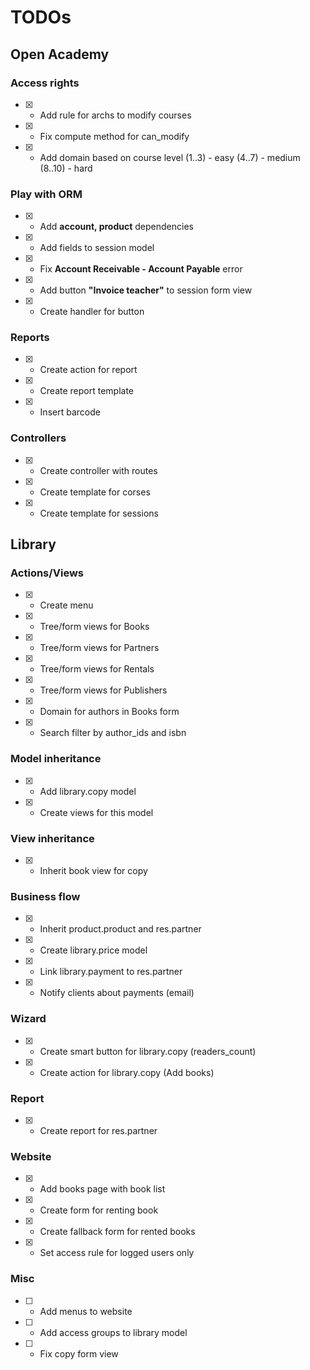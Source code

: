 # TODOs

## Open Academy
### Access rights
- [x] - Add rule for archs to modify courses
- [x] - Fix compute method for can_modify
- [x] - Add domain based on course level (1..3) - easy (4..7) - medium (8..10) - hard

### Play with ORM
- [x] - Add **account, product** dependencies
- [x] - Add fields to session model
- [x] - Fix **Account Receivable - Account Payable** error
- [x] - Add button **"Invoice teacher"** to session form view
- [x] - Create handler for button

### Reports
- [x] - Create action for report
- [x] - Create report template
- [x] - Insert barcode

### Controllers
- [x] - Create controller with routes
- [x] - Create template for corses
- [x] - Create template for sessions

## Library
### Actions/Views
- [x] - Create menu
- [x] - Tree/form views for Books
- [x] - Tree/form views for Partners
- [x] - Tree/form views for Rentals
- [x] - Tree/form views for Publishers
- [x] - Domain for authors in Books form
- [x] - Search filter by author_ids and isbn

### Model inheritance
- [x] - Add library.copy model
- [x] - Create views for this model

### View inheritance
- [x] - Inherit book view for copy

### Business flow
- [x] - Inherit product.product and res.partner
- [x] - Create library.price model
- [x] - Link library.payment to res.partner
- [x] - Notify clients about payments (email)

### Wizard
- [x] - Create smart button for library.copy (readers_count)
- [x] - Create action for library.copy (Add books)

### Report
- [x] - Create report for res.partner

### Website
- [x] - Add books page with book list
- [x] - Create form for renting book
- [x] - Create fallback form for rented books
- [x] - Set access rule for logged users only

### Misc
- [ ] - Add menus to website
- [ ] - Add access groups to library model
- [ ] - Fix copy form view